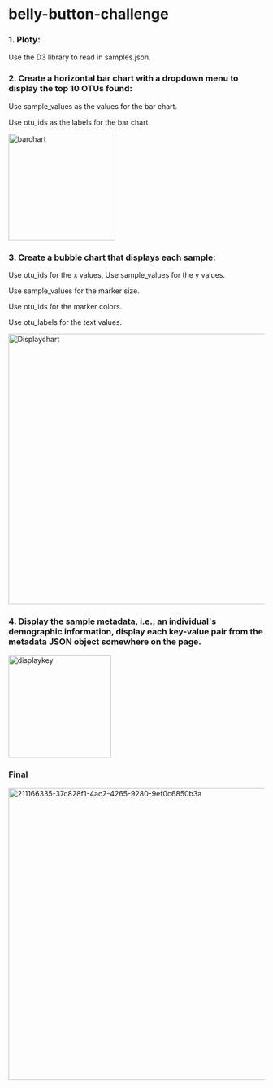 # belly-button-challenge

### 1. Ploty:

Use the D3 library to read in samples.json.

### 2. Create a horizontal bar chart with a dropdown menu to display the top 10 OTUs found:

Use sample_values as the values for the bar chart.

Use otu_ids as the labels for the bar chart.

<img width="210" alt="barchart" src="https://github.com/Cheryl277/belly-button-challenge/assets/120348065/8d7ff7ae-2815-4b77-b15f-1520063c444b">

### 3. Create a bubble chart that displays each sample:

Use otu_ids for the x values, Use sample_values for the y values.

Use sample_values for the marker size.

Use otu_ids for the marker colors.

Use otu_labels for the text values.

<img width="532" alt="Displaychart" src="https://github.com/Cheryl277/belly-button-challenge/assets/120348065/a1d1bb93-c4d8-4c8f-9a96-e287fd0d4fb6">

### 4. Display the sample metadata, i.e., an individual's demographic information, display each key-value pair from the metadata JSON object somewhere on the page.

<img width="202" alt="displaykey" src="https://github.com/Cheryl277/belly-button-challenge/assets/120348065/d348bc0c-f644-45cc-ac4b-1d949f062bfb">

### Final

<img width="573" alt="211166335-37c828f1-4ac2-4265-9280-9ef0c6850b3a" src="https://github.com/Cheryl277/belly-button-challenge/assets/120348065/12aacc98-a1ad-4130-95ae-6a84ca8e80ac">


